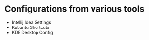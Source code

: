 # Configurations from various tools

- Intellij Idea Settings
- Kubuntu Shortcuts
- KDE Desktop Config
